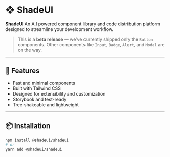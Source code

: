 # ❖ ShadeUI

**ShadeUI** An A.I powered component library and code distribution platform designed to streamline your development workflow.

> This is a **beta release** — we’ve currently shipped only the `Button` components. Other components like `Input`, `Badge`, `Alert`, and `Modal` are on the way.

---

## 🚀 Features

- Fast and minimal components
- Built with Tailwind CSS
- Designed for extensibility and customization
- Storybook and test-ready
- Tree-shakeable and lightweight

---

## 📦 Installation

```bash
npm install @shadeui/shadeui
# or
yarn add @shadeui/shadeui


